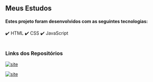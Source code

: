 <h2>Meus Estudos</h2>


<h4>Estes projeto foram desenvolvidos com as seguintes tecnologias:</h4>

✔️ HTML
✔️ CSS
✔️ JavaScript
#
<h3>Links dos Repositórios</h3>

[![site](https://img.shields.io/website?label=Repositório_Curiosidades_do_Android&style=for-the-badge&url=https://https://github.com/diegosantos-engtads/diegosantos-engtads.github.io/tree/main/01-estudos-html-css/01-site-curiosidade-do-android)](https://github.com/diegosantos-engtads/diegosantos-engtads.github.io/tree/main/01-estudos-html-css/01-site-curiosidade-do-android)

[![site](https://img.shields.io/website?label=Repositório_Cordel_Moderno&style=for-the-badge&url=https://https://github.com/diegosantos-engtads/diegosantos-engtads.github.io/tree/main/01-estudos-html-css/03-site-cordel)](https://github.com/diegosantos-engtads/diegosantos-engtads.github.io/tree/main/01-estudos-html-css/03-site-cordel)

